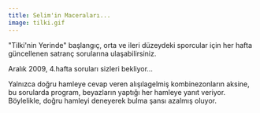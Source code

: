 ```yaml
---
title: Selim'in Maceraları...
image: tilki.gif
---
```


"Tilki'nin Yerinde" başlangıç, orta ve ileri düzeydeki sporcular için her hafta güncellenen satranç sorularına ulaşabilirsiniz.

Aralık 2009, 4.hafta soruları sizleri bekliyor...

Yalnızca doğru hamleye cevap veren alışılagelmiş kombinezonların aksine, bu sorularda program, beyazların yaptığı her hamleye yanıt veriyor. Böylelikle, doğru hamleyi deneyerek bulma şansı azalmış oluyor.

